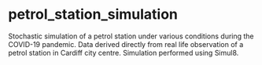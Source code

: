 # petrol_station_simulation

Stochastic simulation of a petrol station under various conditions during the COVID-19 pandemic. Data derived directly from real life observation of a petrol station in Cardiff city centre. Simulation performed using Simul8.

